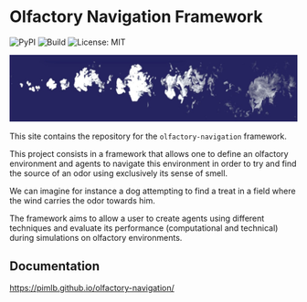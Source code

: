 # Olfactory Navigation Framework

![PyPI](https://img.shields.io/pypi/v/olfactory-navigation)
![Build](https://github.com/PimLb/olfactory-navigation/actions/workflows/pypi-publish.yml/badge.svg)
![License: MIT](https://img.shields.io/badge/License-MIT-blue.svg)

![Olfactory cues in turbulent air](https://raw.githubusercontent.com/PimLb/olfactory-navigation/main/docs/img/Odor_Plume.jpg)

This site contains the repository for the `olfactory-navigation` framework.

This project consists in a framework that allows one to define an olfactory environment and agents to navigate this environment in order to try and find the source of an odor using exclusively its sense of smell.

We can imagine for instance a dog attempting to find a treat in a field where the wind carries the odor towards him.

The framework aims to allow a user to create agents using different techniques and evaluate its performance (computational and technical) during simulations on olfactory environments.

## Documentation

https://pimlb.github.io/olfactory-navigation/
